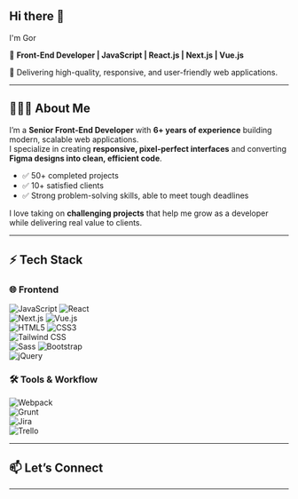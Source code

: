 ## Hi there 👋

I'm Gor  

🚀 **Front-End Developer | JavaScript | React.js | Next.js | Vue.js**  

🥇 Delivering high-quality, responsive, and user-friendly web applications.  

---

## 🧑🏻‍💻 About Me  
I’m a **Senior Front-End Developer** with **6+ years of experience** building modern, scalable web applications.  
I specialize in creating **responsive, pixel-perfect interfaces** and converting **Figma designs into clean, efficient code**.  

- ✅ 50+ completed projects  
- ✅ 10+ satisfied clients  
- ✅ Strong problem-solving skills, able to meet tough deadlines  

I love taking on **challenging projects** that help me grow as a developer while delivering real value to clients.  

---

## ⚡ Tech Stack  

### 🌐 Frontend  
![JavaScript](https://img.shields.io/badge/JavaScript-F7DF1E?style=for-the-badge&logo=javascript&logoColor=black)  ![React](https://img.shields.io/badge/React-20232A?style=for-the-badge&logo=react&logoColor=61DAFB)  
![Next.js](https://img.shields.io/badge/Next.js-000000?style=for-the-badge&logo=nextdotjs&logoColor=white)  ![Vue.js](https://img.shields.io/badge/Vue.js-35495E?style=for-the-badge&logo=vuedotjs&logoColor=4FC08D)  
![HTML5](https://img.shields.io/badge/HTML5-E34F26?style=for-the-badge&logo=html5&logoColor=white)  ![CSS3](https://img.shields.io/badge/CSS3-1572B6?style=for-the-badge&logo=css3&logoColor=white)  
![Tailwind CSS](https://img.shields.io/badge/Tailwind_CSS-38B2AC?style=for-the-badge&logo=tailwind-css&logoColor=white)  
![Sass](https://img.shields.io/badge/Sass-CC6699?style=for-the-badge&logo=sass&logoColor=white)  ![Bootstrap](https://img.shields.io/badge/Bootstrap-563D7C?style=for-the-badge&logo=bootstrap&logoColor=white)  
![jQuery](https://img.shields.io/badge/jQuery-0769AD?style=for-the-badge&logo=jquery&logoColor=white)  

### 🛠 Tools & Workflow  
![Webpack](https://img.shields.io/badge/Webpack-8DD6F9?style=for-the-badge&logo=webpack&logoColor=black)  
![Grunt](https://img.shields.io/badge/Grunt-FAA918?style=for-the-badge&logo=grunt&logoColor=white)  
![Jira](https://img.shields.io/badge/Jira-0052CC?style=for-the-badge&logo=jira&logoColor=white)  
![Trello](https://img.shields.io/badge/Trello-0052CC?style=for-the-badge&logo=trello&logoColor=white)  



---

## 📫 Let’s Connect  
 

---

